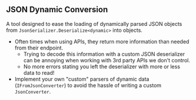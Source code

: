 ## JSON Dynamic Conversion
A tool designed to ease the loading of dynamically parsed JSON objects from `JsonSerializer.Deserialize<dynamic>` into objects.
- Often times when using APIs, they return more information than needed from their endpoint.
    - Trying to decode this information with a custom JSON deserializer can be annoying when working with 3rd party APIs we don't control.
    - No more errors stating you left the deserializer with more or less data to read! 
- Implement your own "custom" parsers of dynamic data (`IFromJsonConverter`) to avoid the hassle of writing a custom `JsonConverter`. 